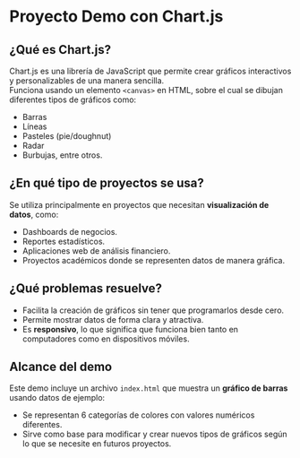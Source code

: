 # Proyecto Demo con Chart.js

## ¿Qué es Chart.js?
Chart.js es una librería de JavaScript que permite crear gráficos interactivos y personalizables de una manera sencilla.  
Funciona usando un elemento `<canvas>` en HTML, sobre el cual se dibujan diferentes tipos de gráficos como:  
- Barras  
- Líneas  
- Pasteles (pie/doughnut)  
- Radar  
- Burbujas, entre otros.  

## ¿En qué tipo de proyectos se usa?
Se utiliza principalmente en proyectos que necesitan **visualización de datos**, como:  
- Dashboards de negocios.  
- Reportes estadísticos.  
- Aplicaciones web de análisis financiero.  
- Proyectos académicos donde se representen datos de manera gráfica.  

## ¿Qué problemas resuelve?
- Facilita la creación de gráficos sin tener que programarlos desde cero.  
- Permite mostrar datos de forma clara y atractiva.  
- Es **responsivo**, lo que significa que funciona bien tanto en computadores como en dispositivos móviles.  

## Alcance del demo
Este demo incluye un archivo `index.html` que muestra un **gráfico de barras** usando datos de ejemplo:  
- Se representan 6 categorías de colores con valores numéricos diferentes.  
- Sirve como base para modificar y crear nuevos tipos de gráficos según lo que se necesite en futuros proyectos.  
